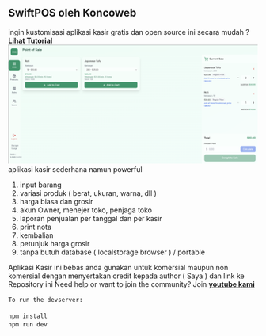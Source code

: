 ## SwiftPOS oleh Koncoweb
ingin kustomisasi aplikasi kasir gratis dan open source ini secara mudah ? **[Lihat Tutorial](https://www.youtube.com/watch?v=zAlhYWO9flE)** 
![swiftpos snapshot](https://raw.githubusercontent.com/koncoweb/swiftpos/refs/heads/main/swiftpos-screenshot.png "swiftpos snapshot")
aplikasi kasir sederhana namun powerful
1. input barang
2. variasi produk ( berat, ukuran, warna, dll )
3. harga biasa dan grosir
4. akun Owner, menejer toko, penjaga toko
5. laporan penjualan per tanggal dan per kasir
6. print nota
7. kembalian
8. petunjuk harga grosir
9. tanpa butuh database ( localstorage browser ) / portable

Aplikasi Kasir ini bebas anda gunakan untuk komersial maupun non komersial dengan menyertakan credit kepada author ( Saya ) dan link ke Repository ini 
Need help or want to join the community? Join [**youtube kami**](http://https://www.youtube.com/@mohmbilly "**youtube kami**")

```bash
To run the devserver:

npm install
npm run dev
```
